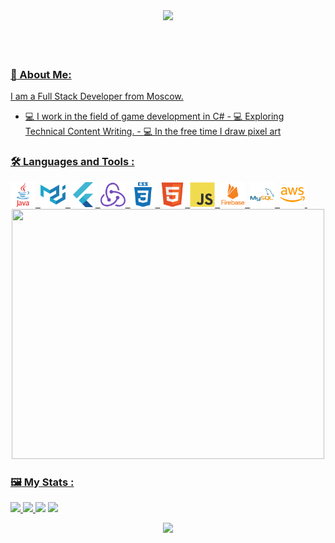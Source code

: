 <div id="header" align="center">
  <img src="https://steamuserimages-a.akamaihd.net/ugc/1661224712069230981/BFD6A13BBBF6F1A2A7FA6A6DA961E0700E98660A/?imw=512&amp;imh=288&amp;ima=fit&amp;impolicy=Letterbox&amp;imcolor=%23000000&amp;letterbox=true" width="600"/>
</div>
<div id="viewprof" align="center">
  <img src="https://img.shields.io/github/followers/Hjonkas?style=social" alt=""/>
</div>

<div id="viewprof" align="center">
<a href="https://www.twitch.tv/zulkila">
  <img src="https://img.shields.io/twitch/status/battlestategames?style=social" alt=""/>
</div>

<div id="viewprof" align="center">
  <a href="https://www.youtube.com/c/Zulkila/featured">
  <img src="https://img.shields.io/youtube/views/dQw4w9WgXcQ?style=social" alt=""/>
</div>
</div>


### 	:speech_balloon: About Me:
I am a Full Stack Developer from Moscow.
- :computer: I work in the field of game development in C# - :computer: Exploring Technical Content Writing. - :computer: In the free time I draw pixel art

### :hammer_and_wrench: Languages and Tools :
<div>
  <img src="https://github.com/devicons/devicon/blob/master/icons/java/java-original-wordmark.svg" title="Java" alt="Java" width="40" height="40"/>&nbsp;
  <img src="https://github.com/devicons/devicon/blob/master/icons/materialui/materialui-original.svg" title="Material UI" alt="Material UI" width="40" height="40"/>&nbsp;
  <img src="https://github.com/devicons/devicon/blob/master/icons/flutter/flutter-original.svg" title="Flutter" alt="Flutter" width="40" height="40"/>&nbsp;
  <img src="https://github.com/devicons/devicon/blob/master/icons/redux/redux-original.svg" title="Redux" alt="Redux " width="40" height="40"/>&nbsp;
  <img src="https://github.com/devicons/devicon/blob/master/icons/css3/css3-plain-wordmark.svg"  title="CSS3" alt="CSS" width="40" height="40"/>&nbsp;
  <img src="https://github.com/devicons/devicon/blob/master/icons/html5/html5-original.svg" title="HTML5" alt="HTML" width="40" height="40"/>&nbsp;
  <img src="https://github.com/devicons/devicon/blob/master/icons/javascript/javascript-original.svg" title="JavaScript" alt="JavaScript" width="40" height="40"/>&nbsp;
  <img src="https://github.com/devicons/devicon/blob/master/icons/firebase/firebase-plain-wordmark.svg" title="Firebase" alt="Firebase" width="40" height="40"/>&nbsp;
  <img src="https://github.com/devicons/devicon/blob/master/icons/mysql/mysql-original-wordmark.svg" title="MySQL"  alt="MySQL" width="40" height="40"/>&nbsp;
  <img src="https://github.com/devicons/devicon/blob/master/icons/amazonwebservices/amazonwebservices-plain-wordmark.svg" title="AWS" alt="AWS" width="40" height="40"/>&nbsp;

<div align="center">
  <img src="https://i.pinimg.com/originals/77/ca/a3/77caa32884d735d439ade45ba37feaf2.gif" width="500" height="400"/>
</div>  
  
  ### 	:framed_picture: My Stats :
![](https://github-profile-summary-cards.vercel.app/api/cards/profile-details?username=Hjonkas&theme=radical)
![](https://github-profile-summary-cards.vercel.app/api/cards/most-commit-language?username=Hjonkas&theme=radical)
[](https://github-profile-summary-cards.vercel.app/api/cards/repos-per-language?username=Hjonkas&theme=radical)
![](https://github-profile-summary-cards.vercel.app/api/cards/stats?username=Hjonkas&theme=radical)
![](https://github-profile-summary-cards.vercel.app/api/cards/productive-time?username=Hjonkas&theme=radical)
<div id="kek" align="center">
  <img src="https://mir-s3-cdn-cf.behance.net/project_modules/max_1200/21a980102547285.5f39734ed5332.gif" width="450"/>
</div>
  
